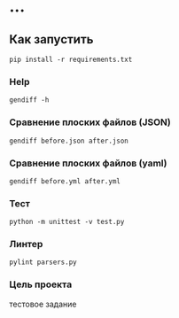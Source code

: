 # ...


## Как запустить


```pip install -r requirements.txt```


### Help

```gendiff -h```

### Сравнение плоских файлов (JSON)

```gendiff before.json after.json```


### Сравнение плоских файлов (yaml)
```gendiff before.yml after.yml```


### Тест
```python -m unittest -v test.py```


### Линтер
```pylint parsers.py```
 

### Цель проекта

тестовое задание